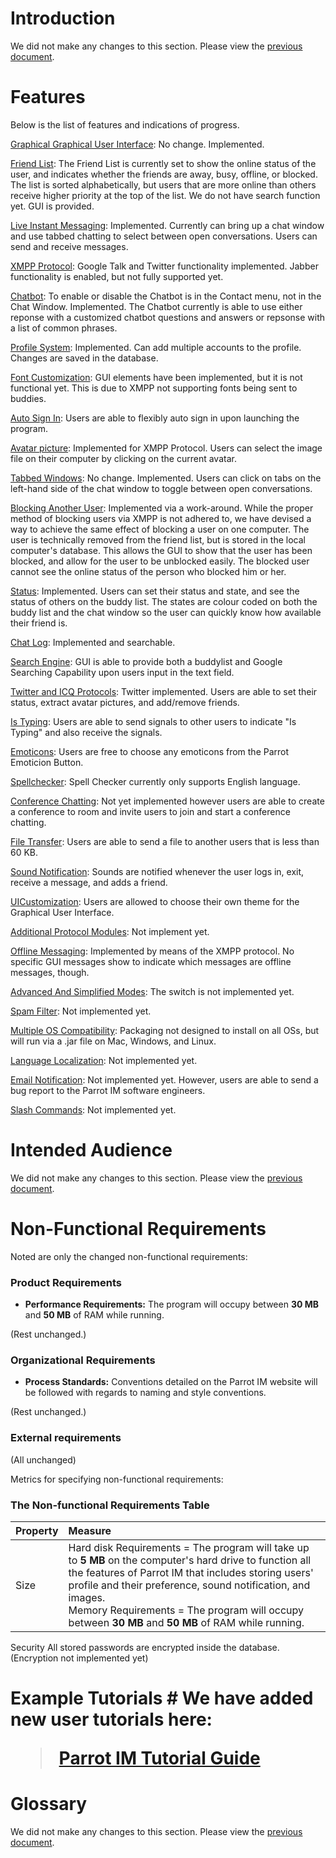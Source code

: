# Introduction #

We did not make any changes to this section. Please view the [previous document](RequirementsDocument.md).

# Features #

Below is the list of features and indications of progress.

[Graphical Graphical User Interface](Feature_GUI.md): No change. Implemented.

[Friend List](Feature_FriendList.md): The Friend List is currently set to show the online status of the user, and indicates whether the friends are away, busy, offline, or blocked. The list is sorted alphabetically, but users that are more online than others receive higher priority at the top of the list. We do not have search function yet. GUI is provided.

[Live Instant Messaging](Feature_LiveInstantMessaging.md): Implemented. Currently can bring up a chat window and use tabbed chatting to select between open conversations. Users can send and receive messages.

[XMPP Protocol](Feature_XMPP.md): Google Talk and Twitter functionality implemented. Jabber functionality is enabled, but not fully supported yet.

[Chatbot](Feature_Chatbot.md): To enable or disable the Chatbot is in the Contact menu, not in the Chat Window. Implemented. The Chatbot currently is able to use either reponse with a customized chatbot questions and answers or repsonse with a list of common phrases.

[Profile System](Feature_ProfileSystem.md): Implemented. Can add multiple accounts to the profile. Changes are saved in the database.

[Font Customization](Feature_FontCustomization.md): GUI elements have been implemented, but it is not functional yet. This is due to XMPP not supporting fonts being sent to buddies.

[Auto Sign In](Feature_AutoSignIn.md): Users are able to flexibly auto sign in upon launching the program.

[Avatar picture](Feature_AvatarPicture.md): Implemented for XMPP Protocol. Users can select the image file on their computer by clicking on the current avatar.

[Tabbed Windows](Feature_TabbedWindows.md): No change. Implemented. Users can click on tabs on the left-hand side of the chat window to toggle between open conversations.

[Blocking Another User](Feature_BlockingAnotherUser.md): Implemented via a work-around. While the proper method of blocking users via XMPP is not adhered to, we have devised a way to achieve the same effect of blocking a user on one computer. The user is technically removed from the friend list, but is stored in the local computer's database. This allows the GUI to show that the user has been blocked, and allow for the user to be unblocked easily. The blocked user cannot see the online status of the person who blocked him or her.

[Status](Feature_Status.md): Implemented. Users can set their status and state, and see the status of others on the buddy list. The states are colour coded on both the buddy list and the chat window so the user can quickly know how available their friend is.

[Chat Log](Feature_ChatLog.md): Implemented and searchable.

[Search Engine](Feature_SearchEngine.md): GUI is able to provide both a buddylist and Google Searching Capability upon users input in the text field.

[Twitter and ICQ Protocols](Feature_TwitterAndICQProtocols.md): Twitter implemented. Users are able to set their status, extract avatar pictures, and add/remove friends.

[Is Typing](Feature_IsTyping.md): Users are able to send signals to other users to indicate "Is Typing" and also receive the signals.

[Emoticons](Feature_Emoticons.md): Users are free to choose any emoticons from the Parrot Emoticion Button.

[Spellchecker](Feature_Spellchecker.md): Spell Checker currently only supports English language.

[Conference Chatting](Feature_ConferenceChatting.md): Not yet implemented however users are  able to create a conference to room and invite users to join and start a conference chatting.

[File Transfer](Feature_FileTransfer.md): Users are able to send a file to another users that is less than 60 KB.

[Sound Notification](Feature_SoundNotification.md): Sounds are notified whenever the user logs in, exit, receive a message, and adds a friend.

[UICustomization](Feature_UICustomization.md): Users are allowed to choose their own theme for the Graphical User Interface.

[Additional Protocol Modules](Feature_AdditionalProtocolModules.md): Not implement yet.

[Offline Messaging](Feature_OfflineMessaging.md): Implemented by means of the XMPP protocol. No specific GUI messages show to indicate which messages are offline messages, though.

[Advanced And Simplified Modes](Feature_AdvancedAndSimplifiedModes.md): The switch is not implemented yet.

[Spam Filter](Feature_SpamFilter.md): Not implemented yet.

[Multiple OS Compatibility](Feature_MultipleOSCompatibility.md): Packaging not designed to install on all OSs, but will run via a .jar file on Mac, Windows, and Linux.

[Language Localization](Feature_LanguageLocalization.md): Not implemented yet.

[Email Notification](Feature_EmailNotification.md): Not implemented yet. However, users are able to send a bug report to the Parrot IM software engineers.

[Slash Commands](Feature_SlashCommands.md): Not implemented yet.

# Intended Audience #

We did not make any changes to this section. Please view the [previous document](RequirementsDocument.md).

# Non-Functional Requirements #

Noted are only the changed non-functional requirements:

### Product Requirements ###
  * **Performance Requirements:** The program will occupy between **30 MB** and **50 MB** of RAM while running.

(Rest unchanged.)

### Organizational Requirements ###
  * **Process Standards:** Conventions detailed on the Parrot IM website will be followed with regards to naming and style conventions.

(Rest unchanged.)

### External requirements ###

(All unchanged)

Metrics for specifying non-functional requirements:

### The Non-functional Requirements Table ###
| Property | Measure |
|:---------|:--------|
| Size     | Hard disk Requirements = The program will take up to **5 MB** on the computer's hard drive to function all the features of Parrot IM that includes storing users' profile and their preference, sound notification, and images. <br> Memory Requirements = The program will occupy between <b>30 MB</b> and <b>50 MB</b> of RAM while running. <br>
<tr><td> Security </td><td> All stored passwords are encrypted inside the database. (Encryption not implemented yet) </td></tr></tbody></table>

<h1>Example Tutorials #
We have added new user tutorials here:

> [Parrot IM Tutorial Guide](http://sites.google.com/site/parrotimhelp/Home)


# Glossary #

We did not make any changes to this section. Please view the [previous document](RequirementsDocument.md).